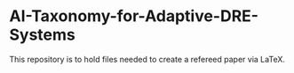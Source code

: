 # AI-Taxonomy-for-Adaptive-DRE-Systems
This repository is to hold files needed to create a refereed paper via LaTeX.
